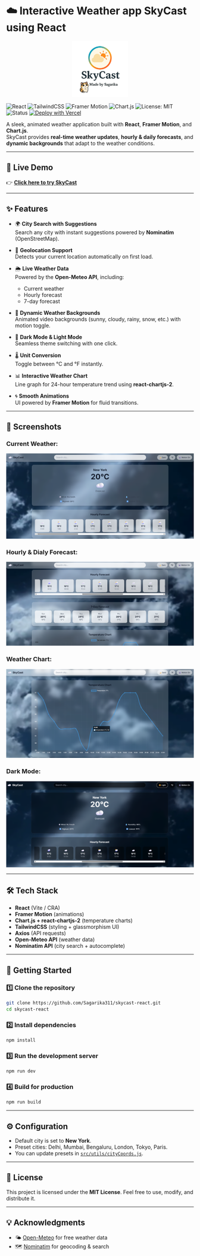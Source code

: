 # ☁️ Interactive Weather app SkyCast using React

<p align="center">
  <img src="public/logo.png" alt="SkyCast Logo" width="150"/>
</p>

![React](https://img.shields.io/badge/React-18-blue?logo=react)  ![TailwindCSS](https://img.shields.io/badge/TailwindCSS-3.0-38BDF8?logo=tailwindcss)  ![Framer Motion](https://img.shields.io/badge/Framer_Motion-Animation-FF69B4?logo=framer)  ![Chart.js](https://img.shields.io/badge/Chart.js-4.0-orange?logo=chartdotjs)  ![License: MIT](https://img.shields.io/badge/License-MIT-green.svg)  ![Status](https://img.shields.io/badge/Status-Active-success)  [![Deploy with Vercel](https://vercelbadge.vercel.app/api/Sagarika311/interactive-weather-app)](https://interactive-weather-app-psi.vercel.app/)

A sleek, animated weather application built with **React**, **Framer Motion**, and **Chart.js**.  
SkyCast provides **real-time weather updates**, **hourly & daily forecasts**, and **dynamic backgrounds** that adapt to the weather conditions.

---

## 🔗 Live Demo

👉 **[Click here to try SkyCast](https://interactive-weather-app-psi.vercel.app/)**  

---

## ✨ Features

- 🌍 **City Search with Suggestions**  
  Search any city with instant suggestions powered by **Nominatim** (OpenStreetMap).

- 📍 **Geolocation Support**  
  Detects your current location automatically on first load.

- 🌦 **Live Weather Data**  
  Powered by the **Open-Meteo API**, including:
  - Current weather
  - Hourly forecast
  - 7-day forecast

- 🎨 **Dynamic Weather Backgrounds**  
  Animated video backgrounds (sunny, cloudy, rainy, snow, etc.) with motion toggle.

- 🌙 **Dark Mode & Light Mode**  
  Seamless theme switching with one click.

- 🌡 **Unit Conversion**  
  Toggle between °C and °F instantly.

- 📊 **Interactive Weather Chart**  
  Line graph for 24-hour temperature trend using **react-chartjs-2**.

- 🌀 **Smooth Animations**  
  UI powered by **Framer Motion** for fluid transitions.

---

## 📸 Screenshots

### Current Weather:

![Current](screenshots/Current.png)

### Hourly & Dialy Forecast:

![Hourly & Daily](screenshots/Hourly&Daily.png)

### Weather Chart:

![Daily](screenshots/Chart.png) 

### Dark Mode:

![Chart](screenshots/Darkmode.png)

---

## 🛠️ Tech Stack

- **React** (Vite / CRA)
- **Framer Motion** (animations)
- **Chart.js + react-chartjs-2** (temperature charts)
- **TailwindCSS** (styling + glassmorphism UI)
- **Axios** (API requests)
- **Open-Meteo API** (weather data)
- **Nominatim API** (city search + autocomplete)

---

## 🚀 Getting Started

### 1️⃣ Clone the repository

```bash
git clone https://github.com/Sagarika311/skycast-react.git
cd skycast-react
````

### 2️⃣ Install dependencies

```bash
npm install
```

### 3️⃣ Run the development server

```bash
npm run dev
```

### 4️⃣ Build for production

```bash
npm run build
```

---

## ⚙️ Configuration

* Default city is set to **New York**.
* Preset cities: Delhi, Mumbai, Bengaluru, London, Tokyo, Paris.
* You can update presets in [`src/utils/cityCoords.js`](src/utils/cityCoords.js).

---

## 📝 License

This project is licensed under the **MIT License**.
Feel free to use, modify, and distribute it.

---

## 💡 Acknowledgments

* 🌤 [Open-Meteo](https://open-meteo.com/) for free weather data
* 🗺 [Nominatim](https://nominatim.org/) for geocoding & search

```
